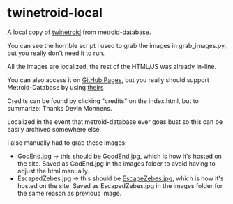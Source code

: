 # twinetroid-local

A local copy of [twinetroid](https://www.metroid-database.com/wp-content/uploads/Metroid/Twinetroid/Twinetroid.html) from metroid-database.

You can see the horrible script I used to grab the images in grab_images.py, but you really don't need it to run.

All the images are localized, the rest of the HTML/JS was already in-line.

You can also access it on [GitHub Pages](https://noirscape.github.io/twinetroid-local), but you really should support Metroid-Database by using [theirs](https://www.metroid-database.com/wp-content/uploads/Metroid/Twinetroid/Twinetroid.html)

Credits can be found by clicking "credits" on the index.html, but to summarize: Thanks Devin Monnens.

Localized in the event that metroid-database ever goes bust so this can be easily archived somewhere else.

I also manually had to grab these images:

* GodEnd.jpg -> this should be [GoodEnd.jpg](https://www.metroid-database.com/wp-content/uploads/Metroid/Twinetroid/GoodEnd.jpg), which is how it's hosted on the site. Saved as GodEnd.jpg in the images folder to avoid having to adjust the html manually.
* EscapedZebes.jpg -> this should be [EscapeZebes.jpg](https://www.metroid-database.com/wp-content/uploads/Metroid/Twinetroid/EscapeZebes.jpg), which is how it's hosted on the site. Saved as EscapedZebes.jpg in the images folder for the same reason as previous image.
